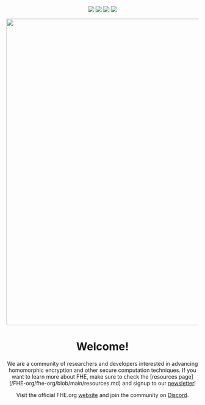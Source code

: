 <p align="center">
<a href="https://www.fhe.org"><img src="https://img.shields.io/badge/Visit-Website-%231231EA"></a>
<a href="https://discord.fhe.org"><img src="https://img.shields.io/badge/Join-Discord%20server-%237289da"></a>
<a href="https://twitter.com/fhe_org"><img src="https://img.shields.io/badge/Follow-on%20Twitter-%2300acee"></a>
<a href="https://www.meetup.com/fhe-org"><img src="https://img.shields.io/badge/Register-on%20Meetup-%23e51937"></a>
</p>

<p align="center">
<img width="800" src="https://user-images.githubusercontent.com/5758427/180978488-db825482-5a58-4c7c-9589-c494a6f0be04.png"> 
</p>

<h1 align="center">Welcome!</h1>
  
<p align="center">
We are a community of researchers and developers interested in advancing homomorphic encryption and other secure computation techniques. If you want to learn more about FHE, make sure to check the [resources page](/FHE-org/fhe-org/blob/main/resources.md) and signup to our <a href="https://fheorg.substack.com/" target="_blank">newsletter</a>!
</p>

<p align="center">
Visit the official FHE.org <a href="https://fhe.org">website</a> and join the community on <a href="https://discord.gg/fvZ48443zD" target="_blank">Discord</a>.
</p>
